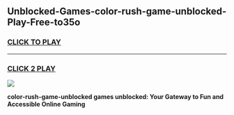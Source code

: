 
## Unblocked-Games-color-rush-game-unblocked-Play-Free-to35o
<h3>
<a href="https://premium76.site?title=color-rush-game-unblocked&ref=21A">CLICK TO PLAY</a></h3>
<hr>

<h3>
<a href="https://premium76.site?title=color-rush-game-unblocked&ref=21A">CLICK 2 PLAY</a>
  
</h3>

<a href="https://premium76.site?title=color-rush-game-unblocked&ref=21A"><img src="https://clearcache.store/games.png"></a>


**color-rush-game-unblocked games unblocked: Your Gateway to Fun and Accessible Online Gaming**
